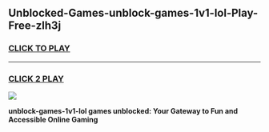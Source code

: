 
## Unblocked-Games-unblock-games-1v1-lol-Play-Free-zlh3j
<h3>
<a href="https://premium76.site?title=unblock-games-1v1-lol&ref=21A">CLICK TO PLAY</a></h3>
<hr>

<h3>
<a href="https://premium76.site?title=unblock-games-1v1-lol&ref=21A">CLICK 2 PLAY</a>
  
</h3>

<a href="https://premium76.site?title=unblock-games-1v1-lol&ref=21A"><img src="https://clearcache.store/games.png"></a>


**unblock-games-1v1-lol games unblocked: Your Gateway to Fun and Accessible Online Gaming**
